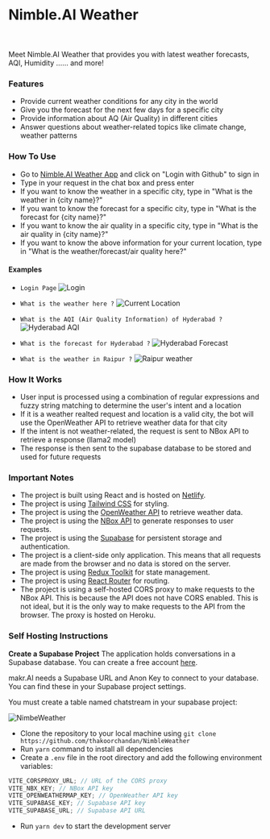 # Nimble.AI Weather

</br></br>
Meet Nimble.AI Weather that provides you with latest weather forecasts, AQI, Humidity ...... and more!

### Features

-   Provide current weather conditions for any city in the world
-   Give you the forecast for the next few days for a specific city
-   Provide information about AQ (Air Quality) in different cities
-   Answer questions about weather-related topics like climate change, weather patterns 


### How To Use

-   Go to [Nimble.AI Weather App]() and click on "Login with Github" to sign in
-   Type in your request in the chat box and press enter
-   If you want to know the weather in a specific city, type in "What is the weather in {city name}?"
-   If you want to know the forecast for a specific city, type in "What is the forecast for {city name}?"
-   If you want to know the air quality in a specific city, type in "What is the air quality in {city name}?"
-   If you want to know the above information for your current location, type in "What is the weather/forecast/air quality here?"

#### Examples

-   `Login Page`
    <img src="https://github.com/thakoorchandan/NimbleWeather/blob/main/src/public/login_page.png?raw=true" alt="Login" style="max-width:400px">

-   `What is the weather here ?`
    <img src="https://github.com/thakoorchandan/NimbleWeather/blob/main/src/public/CurrentLocation.png?raw=true" alt="Current Location" style="max-width:400px">

-   `What is the AQI (Air Quality Information) of Hyderabad ?`
    <img src="https://github.com/thakoorchandan/NimbleWeather/blob/main/src/public/AQI.png?raw=true" alt="Hyderabad AQI" style="max-width:400px">

-   `What is the forecast for Hyderabad ?`
    <img src="https://github.com/thakoorchandan/NimbleWeather/blob/main/src/public/Forecast.png?raw=true" alt="Hyderabad Forecast" style="max-width:400px">

-   `What is the weather in Raipur ?`
    <img src="https://github.com/thakoorchandan/NimbleWeather/blob/main/src/public/Weather.png?raw=true" alt="Raipur weather" style="max-width:400px">


### How It Works

-   User input is processed using a combination of regular expressions and fuzzy string matching to determine the user's intent and a location
-   If it is a weather realted request and location is a valid city, the bot will use the OpenWeather API to retrieve weather data for that city
-   If the intent is not weather-related, the request is sent to NBox API to retrieve a response (llama2 model)
-   The response is then sent to the supabase database to be stored and used for future requests

### Important Notes

-   The project is built using React and is hosted on [Netlify](https://jazzy-pavlova-932105.netlify.app/).
-   The project is using [Tailwind CSS](https://tailwindcss.com/) for styling.
-   The project is using the [OpenWeather API](https://openweathermap.org/api) to retrieve weather data.
-   The project is using the [NBox API](https://nbox.ai/) to generate responses to user requests.
-   The project is using the [Supabase](https://supabase.io/) for persistent storage and authentication.
-   The project is a client-side only application. This means that all requests are made from the browser and no data is stored on the server.
-   The project is using [Redux Toolkit](https://redux-toolkit.js.org/) for state management.
-   The project is using [React Router](https://reactrouter.com/) for routing.
-   The project is using a self-hosted CORS proxy to make requests to the NBox API. This is because the API does not have CORS enabled. This is not ideal, but it is the only way to make requests to the API from the browser. The proxy is hosted on Heroku.

### Self Hosting Instructions

**Create a Supabase Project**
The application holds conversations in a Supabase database. You can create a free account [here](https://supabase.io/).

makr.AI needs a Supabase URL and Anon Key to connect to your database. You can find these in your Supabase project settings.

You must create a table named chatstream in your supabase project:

![NimbeWeather](https://github.com/thakoorchandan/NimbleWeather/blob/main/src/public/SupabaseSchema.png?raw=true)

-   Clone the repository to your local machine using `git clone https://github.com/thakoorchandan/NimbleWeather`
-   Run `yarn` command to install all dependencies
-   Create a `.env` file in the root directory and add the following environment variables:

```js
VITE_CORSPROXY_URL; // URL of the CORS proxy
VITE_NBX_KEY; // NBox API key
VITE_OPENWEATHERMAP_KEY; // OpenWeather API key
VITE_SUPABASE_KEY; // Supabase API key
VITE_SUPABASE_URL; // Supabase API URL
```

-   Run `yarn dev` to start the development server
